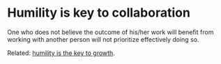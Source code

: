 # Humility is key to collaboration

One who does not believe the outcome of his/her work will benefit from working with another person will not prioritize effectively doing so.

Related: [humility is the key to growth](../humility_is_key_to_growth/).